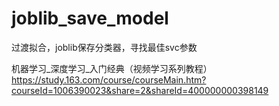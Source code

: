 # joblib_save_model
过渡拟合，joblib保存分类器，寻找最佳svc参数

机器学习_深度学习_入门经典（视频学习系列教程）
https://study.163.com/course/courseMain.htm?courseId=1006390023&share=2&shareId=400000000398149
